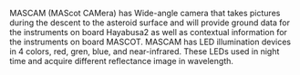 MASCAM (MAScot CAMera) has Wide-angle camera that takes pictures during the descent to the asteroid surface and will provide ground data for the instruments on board Hayabusa2 as well as contextual information for the instruments on board MASCOT. MASCAM has LED illumination devices in 4 colors, red, gren, blue, and near-infrared. These LEDs used in night time and acquire different reflectance image in wavelength.